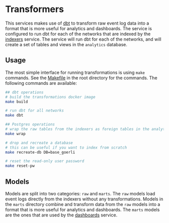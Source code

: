# Transformers

This services makes use of [dbt](https://www.getdbt.com/) to transform raw event log data into a format that is more useful for analytics and dashboards. The service is configured to run dbt for each of the networks that are indexed by the [indexers](../indexers/) service. The service will run dbt for each of the networks, and will create a set of tables and views in the `analytics` database.

## Usage

The most simple interface for running transformations is using `make` commands. See the [Makefile](../Makefile) in the root directory for the commands. The following commands are available:
```bash
## dbt operations
# build the transformations docker image
make build

# run dbt for all networks
make dbt

## Postgres operations
# wrap the raw tables from the indexers as foreign tables in the analytics database
make wrap

# drop and recreate a database
# this can be useful if you want to index from scratch
make recreate-db DB=base_goerli

# reset the read-only user password
make reset-pw
```

## Models

Models are split into two categories: `raw` and `marts`. The `raw` models load event logs directly from the indexers without any transformations. Models in the `marts` directory combine and transform data from the `raw` models into a format that is more useful for analytics and dashboards. The `marts` models are the ones that are used by the [dashboards](../dashboards/) service.
